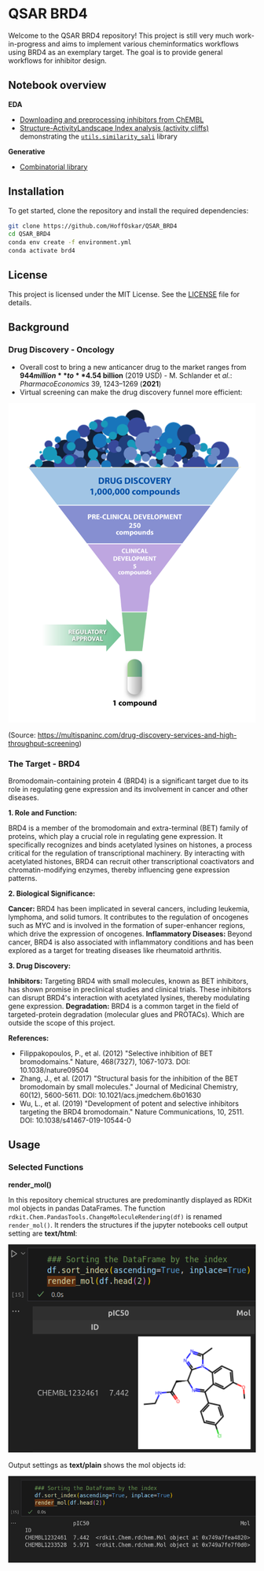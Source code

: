 # QSAR BRD4

Welcome to the QSAR BRD4 repository! This project is still very much work-in-progress and aims to implement various cheminformatics workflows using BRD4 as an exemplary target. The goal is to provide general workflows for
inhibitor design. 

## Notebook overview

**EDA**
- [Downloading and preprocessing inhibitors from ChEMBL](01_eda/01_pre_process.ipynb)
- [Structure-ActivityLandscape Index analysis (activity cliffs)](01_eda/02_activity_cliffs.ipynb) demonstrating the [`utils.similarity_sali`](utils/similarity_sali.py) library

**Generative**
- [Combinatorial library](02_generative/01_combinat_lib.ipynb)

## Installation

To get started, clone the repository and install the required dependencies:

```bash
git clone https://github.com/HoffOskar/QSAR_BRD4
cd QSAR_BRD4
conda env create -f environment.yml
conda activate brd4
```

## License

This project is licensed under the MIT License. See the [LICENSE](LICENSE) file for details.

## Background
### Drug Discovery - Oncology
- Overall cost to bring a new anticancer drug to the market ranges from **$944 million** to **$4.54 billion** (2019 USD) - M. Schlander et *al.*: *PharmacoEconomics* 39, 1243–1269 (**2021**)
- Virtual screening can make the drug discovery funnel more efficient:

![drug discovery funnel](images/Funnel.png)

(Source: https://multispaninc.com/drug-discovery-services-and-high-throughput-screening)

### The Target - BRD4
Bromodomain-containing protein 4 (BRD4) is a significant target due to its role in regulating gene expression and its involvement in cancer and other diseases.

**1. Role and Function:**

BRD4 is a member of the bromodomain and extra-terminal (BET) family of proteins, which play a crucial role in regulating gene expression.
It specifically recognizes and binds acetylated lysines on histones, a process critical for the regulation of transcriptional machinery.
By interacting with acetylated histones, BRD4 can recruit other transcriptional coactivators and chromatin-modifying enzymes, thereby influencing gene expression patterns.

**2. Biological Significance:**

**Cancer:** BRD4 has been implicated in several cancers, including leukemia, lymphoma, and solid tumors. It contributes to the regulation of oncogenes such as MYC and is involved in the formation of super-enhancer regions, which drive the expression of oncogenes.
**Inflammatory Diseases:** Beyond cancer, BRD4 is also associated with inflammatory conditions and has been explored as a target for treating diseases like rheumatoid arthritis.

**3. Drug Discovery:**

**Inhibitors:** Targeting BRD4 with small molecules, known as BET inhibitors, has shown promise in preclinical studies and clinical trials. These inhibitors can disrupt BRD4's interaction with acetylated lysines, thereby modulating gene expression.
**Degradation:** BRD4 is a common target in the field of targeted-protein degradation (molecular glues and PROTACs). Which are outside the scope of this project. 

**References:**

- Filippakopoulos, P., et al. (2012) "Selective inhibition of BET bromodomains." Nature, 468(7327), 1067-1073. DOI: 10.1038/nature09504
- Zhang, J., et al. (2017) "Structural basis for the inhibition of the BET bromodomain by small molecules." Journal of Medicinal Chemistry, 60(12), 5600-5611. DOI: 10.1021/acs.jmedchem.6b01630
- Wu, L., et al. (2019) "Development of potent and selective inhibitors targeting the BRD4 bromodomain." Nature Communications, 10, 2511. DOI: 10.1038/s41467-019-10544-0




## Usage

### Selected Functions
**render_mol()**

In this repository chemical structures are predominantly displayed as RDKit mol objects in pandas DataFrames. The function `rdkit.Chem.PandasTools.ChangeMoleculeRendering(df)` is renamed `render_mol()`. It renders the structures if the jupyter notebooks cell output setting are **text/html**:

![html](images/render_html.png)

Output settings as **text/plain** shows the mol objects id:

![plain](images/render_plain.png)

